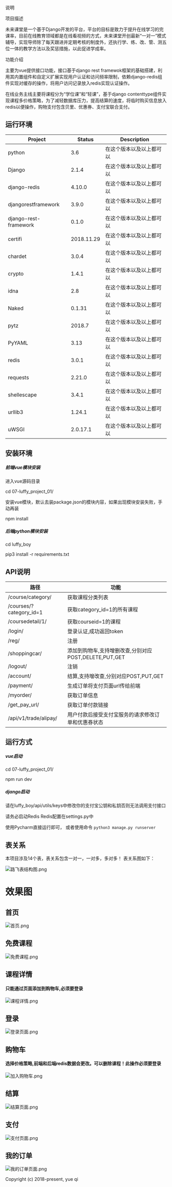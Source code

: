 说明

项目描述

未来课堂是一个基于Django开发的平台，平台的目标是致⼒于提升在线学习的完课率，目前在线教育领域都是在线看视频的方式，未来课堂开创最新“一对一”模式辅导，实现导师除了每天跟进并定期考核的制度外，还执行学、练、改、管、测五位一体的教学方法以及奖惩措施，以此促进学成率。 

功能介绍 

主要为vue提供接⼝功能，接口基于django rest framewok框架的基础搭建，利用其内置组件和⾃定义扩展实现用户认证和访问频率限制，依赖django-redis组件实现对缓存的操作，将用户访问记录放入redis实现认证操作。 

在线业务主线主要将课程分为“学位课”和“轻课”，基于django contenttype组件实现课程多价格策略，为了减轻数据库压力，提高结算的速度，将临时购买信息放入redis以便操作，购物支付包含贝里、优惠券、支付宝联合支付。

## 运行环境

| Project | Status | Description |
|---------|--------|-------------|
| python          | 3.6 | 在这个版本以及以上都可以 |
| Django               | 2.1.4 | 在这个版本以及以上都可以 |
| django-redis            | 4.10.0 | 在这个版本以及以上都可以 |
| djangorestframework                | 3.9.0 | 在这个版本以及以上都可以 |
| django-rest-framework | 0.1.0 | 在这个版本以及以上都可以 |
| certifi | 2018.11.29 | 在这个版本以及以上都可以 |
| chardet | 3.0.4 | 在这个版本以及以上都可以 |
| crypto | 1.4.1 | 在这个版本以及以上都可以 |
| idna | 2.8 | 在这个版本以及以上都可以 |
| Naked | 0.1.31 | 在这个版本以及以上都可以 |
| pytz | 2018.7 | 在这个版本以及以上都可以 |
| PyYAML | 3.13 | 在这个版本以及以上都可以 |
| redis | 3.0.1 | 在这个版本以及以上都可以 |
| requests | 2.21.0 | 在这个版本以及以上都可以 |
| shellescape | 3.4.1 | 在这个版本以及以上都可以 |
| urllib3 | 1.24.1 | 在这个版本以及以上都可以 |
| uWSGI | 2.0.17.1 | 在这个版本以及以上都可以 |

## 安装环境

##### 前端vue模块安装

进入vue源码目录

cd 07-luffy_project_01/

安装vue模块，默认去装package.json的模块内容，如果出现模块安装失败，手动再装

npm install 

##### 后端python模块安装

cd luffy_boy

pip3 install -r requirements.txt 



## API说明

| 路径 | 功能 |
|---------|--------|
| /course/category/ | 获取课程分类列表                                      |
| /courses/?category_id=1 | 获取category_id=1的所有课程                           |
| /coursedetail/1/        | 获取courseid=1的课程                                  |
| /login/                 | 登录认证,成功返回token                                |
| /reg/                   | 注册                                                  |
| /shoppingcar/           | 添加到购物车,支持增删改查,分别对应POST,DELETE,PUT,GET |
| /logout/                | 注销                                                  |
| /account/               | 结算,支持增改查,分别对应POST,PUT,GET                  |
| /payment/               | 生成订单将支付页面url传给前端                         |
| /myorder/               | 获取订单信息                                          |
| /get_pay_url/           | 获取订单付款链接                                      |
| /api/v1/trade/alipay/   | 用户付款后接受支付宝服务的请求修改订单和优惠券状态    |


## 运行方式
##### vue启动

cd 07-luffy_project_01/

npm run dev

##### django启动

请在luffy_boy/api/utils/keys中修改你的支付宝公钥和私钥否则无法调用支付接口

请务必启动Redis
Redis配置在settings.py中

使用Pycharm直接运行即可，
或者使用命令
`python3 manage.py runserver`

## 表关系
本项目涉及14个表，表关系包含一对一，一对多，多对多！
表关系图如下：

![路飞表结构图.png](https://i.loli.net/2019/11/22/MUHSdLR261isIgh.png)

# 效果图
## 首页

![首页.png](https://i.loli.net/2019/11/22/QNmeDf9UckaYVpF.png)

## 免费课程

![免费课程.png](https://i.loli.net/2019/11/22/nMRI5wHb2SKG1Wk.png)

## 课程详情
#### 只能通过页面添加到购物车,必须要登录

![课程详情.png](https://i.loli.net/2019/11/22/foj7sxiV6PZ8zmk.png)



## 登录

![登录页面.png](https://i.loli.net/2019/11/22/SgnvmUbKdcNW4Mq.png)

## 购物车

#### 选择价格策略,前端和后端redis数据会更改。可以删除课程！此操作必须要登录

![加入购物车.png](https://i.loli.net/2019/11/22/3zhvCI6jYTasOux.png)

## 结算

![结算页面.png](https://i.loli.net/2019/11/22/ujtmPUdAZqe5pHJ.png)

## 支付

![支付页面.png](https://i.loli.net/2019/11/22/XqStmslGOUriRxQ.png)

## 我的订单

![我的订单页面.png](https://i.loli.net/2019/11/22/Q21ArfkBLm59zyY.png)

Copyright (c) 2018-present, yue qi